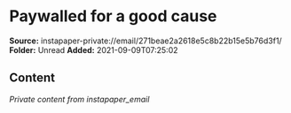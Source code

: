 # Paywalled for a good cause

**Source:** instapaper-private://email/271beae2a2618e5c8b22b15e5b76d3f1/
**Folder:** Unread
**Added:** 2021-09-09T07:25:02




## Content
*Private content from instapaper_email*
